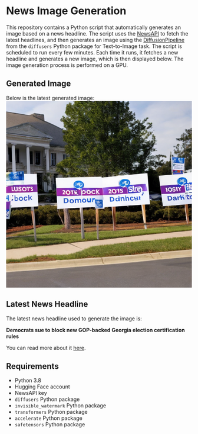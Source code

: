 # News Image Generation
This repository contains a Python script that automatically generates an image based on a news headline. The script uses the [NewsAPI](https://newsapi.org/) to fetch the latest headlines, and then generates an image using the [DiffusionPipeline](https://github.com/huggingface/diffusers) from the `diffusers` Python package for Text-to-Image task.
The script is scheduled to run every few minutes. Each time it runs, it fetches a new headline and generates a new image, which is then displayed below. The image generation process is performed on a GPU.

## Generated Image
Below is the latest generated image:
![Generated Image](image.png)

## Latest News Headline
The latest news headline used to generate the image is:

**Democrats sue to block new GOP-backed Georgia election certification rules**

You can read more about it [here](https://news.google.com/rss/articles/CBMinAFBVV95cUxNc0JXbjYzeURnQ1RjSVRsNzlKbE1RUWtuc3g2cmE3dENlaW51MW9wSVpXREVYR1pjME9VdzNnZERZaHMwQUs3N0RhbHFlTE5WNXFJb1MtLTdobXoydFdYNnhSMjZWUjlEQ0JQR2dNMVI1OFM5TXpEaWl2bHo5eHo0QmZPb3RKY2pEQkhnZG5nYjZuVFJkQ25TQmxrRlTSAZMBQVVfeXFMT3h5aVJyanB0d3A4U2d2MEdKZmVLSEUxZkJsQWFOMWhnNXhLdkIzNWxLS2xZajU5ejFvTHlPdW9nWC1HQXZXcXBtdjVXWjJ3NERrLUNkbEVOY25wNGFjbWM1YnhoWGlhTWFXRklmZC1zdmxMVWtUUy1PWWNKWldVSnRtTEpIakF4dDY2RnB0RlNtS1hJ?oc=5).

## Requirements
- Python 3.8
- Hugging Face account
- NewsAPI key
- `diffusers` Python package
- `invisible_watermark` Python package
- `transformers` Python package
- `accelerate` Python package
- `safetensors` Python package
